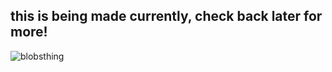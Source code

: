 ## this is being made currently, check back later for more!

<!--
**rigbydotnet/rigbydotnet** is a ✨ _special_ ✨ repository because its `README.md` (this file) appears on your GitHub profile.
-->

<p align="center">

  ![blobsthing](https://github.com/user-attachments/assets/e7812568-3236-439a-bc09-d74839ce9f82)
 </p> 
